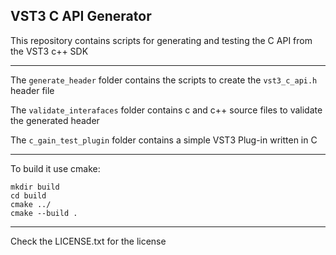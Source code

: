 ## VST3 C API Generator

This repository contains scripts for generating and testing the C API from the VST3 c++ SDK

---

The `generate_header` folder contains the scripts to create the `vst3_c_api.h` header file

The `validate_interafaces` folder contains c and c++ source files to validate the generated header

The `c_gain_test_plugin` folder contains a simple VST3 Plug-in written in C

---

To build it use cmake:

	mkdir build
	cd build
	cmake ../
	cmake --build .

---

Check the LICENSE.txt for the license
